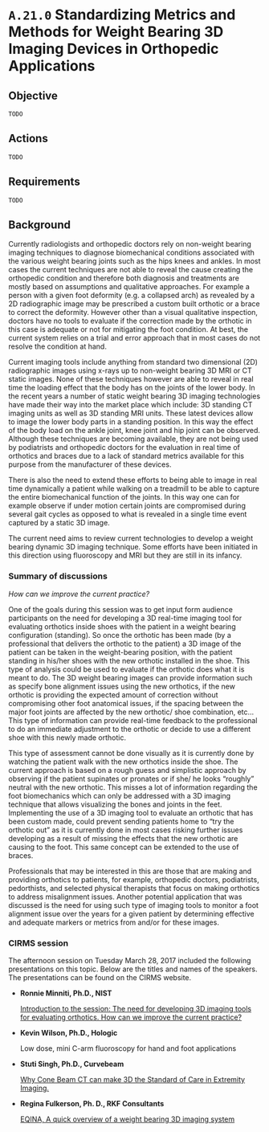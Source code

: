 # `A.21.0` Standardizing Metrics and Methods for Weight Bearing 3D Imaging Devices in Orthopedic Applications

## Objective

`TODO`

## Actions

`TODO`

## Requirements

`TODO`

## Background

Currently radiologists and orthopedic doctors rely on non-weight bearing imaging
techniques to diagnose biomechanical conditions associated with the various
weight bearing joints such as the hips knees and ankles. In most cases the
current techniques are not able to reveal the cause creating the orthopedic
condition and therefore both diagnosis and treatments are mostly based on
assumptions and qualitative approaches. For example a person with a given foot
deformity (e.g. a collapsed arch) as revealed by a 2D radiographic image may be
prescribed a custom built orthotic or a brace to correct the deformity. However
other than a visual qualitative inspection, doctors have no tools to evaluate if
the correction made by the orthotic in this case is adequate or not for
mitigating the foot condition. At best, the current system relies on a trial and
error approach that in most cases do not resolve the condition at hand.

Current imaging tools include anything from standard two dimensional (2D)
radiographic images using x-rays up to non-weight bearing 3D MRI or CT static
images. None of these techniques however are able to reveal in real time the
loading effect that the body has on the joints of the lower body. In the recent
years a number of static weight bearing 3D imaging technologies have made their
way into the market place which include: 3D standing CT imaging units as well as
3D standing MRI units. These latest devices allow to image the lower body parts
in a standing position. In this way the effect of the body load on the ankle
joint, knee joint and hip joint can be observed. Although these techniques are
becoming available, they are not being used by podiatrists and orthopedic
doctors for the evaluation in real time of orthotics and braces due to a lack of
standard metrics available for this purpose from the manufacturer of these
devices.

There is also the need to extend these efforts to being able to image in real
time dynamically a patient while walking on a treadmill to be able to capture
the entire biomechanical function of the joints. In this way one can for example
observe if under motion certain joints are compromised during several gait
cycles as opposed to what is revealed in a single time event captured by a
static 3D image.

The current need aims to review current technologies to develop a weight bearing
dynamic 3D imaging technique. Some efforts have been initiated in this direction
using fluoroscopy and MRI but they are still in its infancy.

### Summary of discussions

*How can we improve the current practice?*

One of the goals during this session was to get input form audience participants
on the need for developing a 3D real-time imaging tool for evaluating orthotics
inside shoes with the patient in a weight bearing configuration (standing). So
once the orthotic has been made (by a professional that delivers the orthotic to
the patient) a 3D image of the patient can be taken in the weight-bearing
position, with the patient standing in his/her shoes with the new orthotic
installed in the shoe. This type of analysis could be used to evaluate if the
orthotic does what it is meant to do. The 3D weight bearing images can provide
information such as specify bone alignment issues using the new orthotics, if
the new orthotic is providing the expected amount of correction without
compromising other foot anatomical issues, if the spacing between the major foot
joints are affected by the new orthotic/ shoe combination, etc… This type of
information can provide real-time feedback to the professional to do an
immediate adjustment to the orthotic or decide to use a different shoe with this
newly made orthotic.

This type of assessment cannot be done visually as it is currently done by
watching the patient walk with the new orthotics inside the shoe. The current
approach is based on a rough guess and simplistic approach by observing if the
patient supinates or pronates or if she/ he looks “roughly” neutral with the new
orthotic. This misses a lot of information regarding the foot biomechanics which
can only be addressed with a 3D imaging technique that allows visualizing the
bones and joints in the feet. Implementing the use of a 3D imaging tool to
evaluate an orthotic that has been custom made, could prevent sending patients
home to “try the orthotic out” as it is currently done in most cases risking
further issues developing as a result of missing the effects that the new
orthotic are causing to the foot. This same concept can be extended to the use
of braces.

Professionals that may be interested in this are those that are making and
providing orthotics to patients, for example, orthopedic doctors, podiatrists,
pedorthists, and selected physical therapists that focus on making orthotics to
address misalignment issues. Another potential application that was discussed is
the need for using such type of imaging tools to monitor a foot alignment issue
over the years for a given patient by determining effective and adequate markers
or metrics from and/or for these images.

### CIRMS session

The afternoon session on Tuesday March 28, 2017 included the following
presentations on this topic. Below are the titles and names of the speakers. The
presentations can be found on the CIRMS website.

- **Ronnie Minniti, Ph.D., NIST**

    [Introduction to the session: The need for developing 3D imaging tools for
evaluating orthotics. How can we improve the current practice?](http://cirms.org/pdf/cirms2017/MWG-Session-III-Minniti-Fulkerson-Culberson-20170413.pdf)

- **Kevin Wilson, Ph.D., Hologic**

    Low dose, mini C-arm fluoroscopy for hand and foot applications

- **Stuti Singh, Ph.D., Curvebeam**

    [Why Cone Beam CT can make 3D the Standard of Care in Extremity Imaging.](http://cirms.org/pdf/cirms2017/MWG-Session-III-Stuti-Singh-Rev-20170404.pdf)

- **Regina Fulkerson, Ph. D., RKF Consultants**

    [EQINA, A quick overview of a weight bearing 3D imaging system](http://cirms.org/pdf/cirms2017/MWG-Session-III-Fulkerson-Regina-Rev-20170404.pdf)


